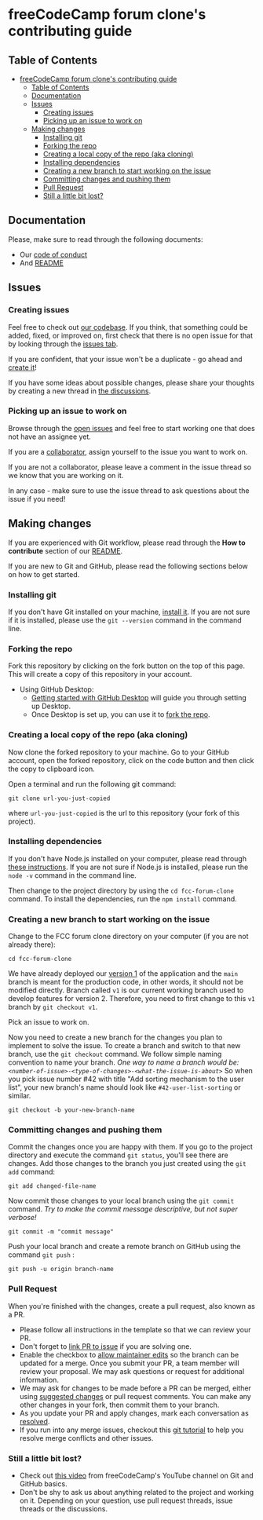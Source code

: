 # freeCodeCamp forum clone's contributing guide

## Table of Contents

- [freeCodeCamp forum clone's contributing guide](#freecodecamp-forum-clones-contributing-guide)
  - [Table of Contents](#table-of-contents)
  - [Documentation](#documentation)
  - [Issues](#issues)
    - [Creating issues](#creating-issues)
    - [Picking up an issue to work on](#picking-up-an-issue-to-work-on)
  - [Making changes](#making-changes)
    - [Installing git](#installing-git)
    - [Forking the repo](#forking-the-repo)
    - [Creating a local copy of the repo (aka cloning)](#creating-a-local-copy-of-the-repo-aka-cloning)
    - [Installing dependencies](#installing-dependencies)
    - [Creating a new branch to start working on the issue](#creating-a-new-branch-to-start-working-on-the-issue)
    - [Committing changes and pushing them](#committing-changes-and-pushing-them)
    - [Pull Request](#pull-request)
    - [Still a little bit lost?](#still-a-little-bit-lost)

## Documentation

Please, make sure to read through the following documents:

- Our [code of conduct](./CODE_OF_CONDUCT.md)
- And [README](./README.md)

## Issues

### Creating issues

Feel free to check out [our codebase](https://github.com/jdwilkin4/fcc-forum-clone). If you think, that something could be added, fixed, or improved on, first check that there is no open issue for that by looking through the [issues tab](https://github.com/jdwilkin4/fcc-forum-clone/issues).

If you are confident, that your issue won't be a duplicate - go ahead and [create it](https://github.com/jdwilkin4/fcc-forum-clone/issues/new/)!

If you have some ideas about possible changes, please share your thoughts by creating a new thread in [the discussions](https://github.com/jdwilkin4/fcc-forum-clone/discussions).

### Picking up an issue to work on

Browse through the [open issues](https://github.com/jdwilkin4/fcc-forum-clone/issues) and feel free to start working one that does not have an assignee yet.

If you are a [collaborator](https://docs.github.com/en/account-and-profile/setting-up-and-managing-your-personal-account-on-github/managing-personal-account-settings/permission-levels-for-a-personal-account-repository#collaborator-access-for-a-repository-owned-by-a-personal-account), assign yourself to the issue you want to work on.

If you are not a collaborator, please leave a comment in the issue thread so we know that you are working on it.

In any case - make sure to use the issue thread to ask questions about the issue if you need!

## Making changes

If you are experienced with Git workflow, please read through the **How to contribute** section of our [README](./README.md).

If you are new to Git and GitHub, please read the following sections below on how to get started.

### Installing git

If you don't have Git installed on your machine, [install it](https://help.github.com/articles/set-up-git/). If you are not sure if it is installed, please use the `git --version` command in the command line.

### Forking the repo

Fork this repository by clicking on the fork button on the top of this page.
This will create a copy of this repository in your account.

- Using GitHub Desktop:
  - [Getting started with GitHub Desktop](https://docs.github.com/en/desktop/installing-and-configuring-github-desktop/getting-started-with-github-desktop) will guide you through setting up Desktop.
  - Once Desktop is set up, you can use it to [fork the repo](https://docs.github.com/en/desktop/contributing-and-collaborating-using-github-desktop/cloning-and-forking-repositories-from-github-desktop).

### Creating a local copy of the repo (aka cloning)

Now clone the forked repository to your machine. Go to your GitHub account, open the forked repository, click on the code button and then click the copy to clipboard icon.

Open a terminal and run the following git command:

```
git clone url-you-just-copied
```

where `url-you-just-copied` is the url to this repository (your fork of this project).

### Installing dependencies

If you don't have Node.js installed on your computer, please read through [these instructions](https://nodejs.dev/en/). If you are not sure if Node.js is installed, please run the `node -v` command in the command line.

Then change to the project directory by using the `cd fcc-forum-clone` command. To install the dependencies, run the `npm install` command.

### Creating a new branch to start working on the issue

Change to the FCC forum clone directory on your computer (if you are not already there):

```
cd fcc-forum-clone
```

We have already deployed our [version 1](https://fcc-forum-clone.netlify.app/) of the application and the `main` branch is meant for the production code, in other words, it should not be modified directly. Branch called `v1` is our current working branch used to develop features for version 2. Therefore, you need to first change to this `v1` branch by `git checkout v1`.

Pick an issue to work on.

Now you need to create a new branch for the changes you plan to implement to solve the issue.
To create a branch and switch to that new branch, use the `git checkout` command.
We follow simple naming convention to name your branch.
_One way to name a branch would be: `<number-of-issue>-<type-of-changes>-<what-the-issue-is-about>`_
So when you pick issue number #42 with title "Add sorting mechanism to the user list", your new branch's name should look like `#42-user-list-sorting` or similar.

```
git checkout -b your-new-branch-name
```

### Committing changes and pushing them

Commit the changes once you are happy with them.
If you go to the project directory and execute the command `git status`, you'll see there are changes.
Add those changes to the branch you just created using the `git add` command:

```
git add changed-file-name
```

Now commit those changes to your local branch using the `git commit` command. _Try to make the commit message descriptive, but not super verbose!_

```
git commit -m "commit message"
```

Push your local branch and create a remote branch on GitHub using the command `git push` :

```
git push -u origin branch-name
```

### Pull Request

When you're finished with the changes, create a pull request, also known as a PR.

- Please follow all instructions in the template so that we can review your PR.
- Don't forget to [link PR to issue](https://docs.github.com/en/issues/tracking-your-work-with-issues/linking-a-pull-request-to-an-issue) if you are solving one.
- Enable the checkbox to [allow maintainer edits](https://docs.github.com/en/github/collaborating-with-issues-and-pull-requests/allowing-changes-to-a-pull-request-branch-created-from-a-fork) so the branch can be updated for a merge.
  Once you submit your PR, a team member will review your proposal. We may ask questions or request for additional information.
- We may ask for changes to be made before a PR can be merged, either using [suggested changes](https://docs.github.com/en/github/collaborating-with-issues-and-pull-requests/incorporating-feedback-in-your-pull-request) or pull request comments. You can make any other changes in your fork, then commit them to your branch.
- As you update your PR and apply changes, mark each conversation as [resolved](https://docs.github.com/en/github/collaborating-with-issues-and-pull-requests/commenting-on-a-pull-request#resolving-conversations).
- If you run into any merge issues, checkout this [git tutorial](https://github.com/skills/resolve-merge-conflicts) to help you resolve merge conflicts and other issues.

### Still a little bit lost?

- Check out [this video](https://www.youtube.com/watch?v=RGOj5yH7evk) from freeCodeCamp's YouTube channel on Git and GitHub basics.
- Don't be shy to ask us about anything related to the project and working on it. Depending on your question, use pull request threads, issue threads or the discussions.
